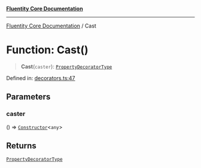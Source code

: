 [**Fluentity Core Documentation**](../README.md)

***

[Fluentity Core Documentation](../globals.md) / Cast

# Function: Cast()

> **Cast**(`caster`): [`PropertyDecoratorType`](../type-aliases/PropertyDecoratorType.md)

Defined in: [decorators.ts:47](https://github.com/cedricpierre/fluentity-core/blob/67e692bbd289864a7426aa17449637a48dccd630/src/decorators.ts#L47)

## Parameters

### caster

() => [`Constructor`](../type-aliases/Constructor.md)\<`any`\>

## Returns

[`PropertyDecoratorType`](../type-aliases/PropertyDecoratorType.md)
